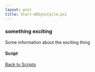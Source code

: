 ```yaml
---
layout: post
title: Start-ADSyncCycle.ps1
---
```


### something exciting

Some information about the exciting thing

#### Script

<script src="https://gist-it.appspot.com/github.com/BanterBoy/scripts-blog/blob/master/PowerShell/scripts/activeDirectory/Start-ADSyncCycle.ps1" crossorigin="anonymous"></script>

<a href="/menu/_pages/scripts.html">Back to Scripts</a>
